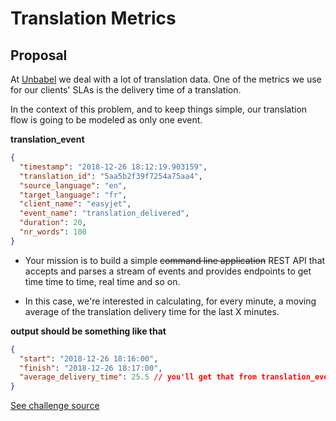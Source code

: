 # Translation Metrics

## Proposal

At [Unbabel](https://github.com/Unbabel) we deal with a lot of translation data. One of the metrics we use for our clients' SLAs is the delivery time of a translation.

In the context of this problem, and to keep things simple, our translation flow is going to be modeled as only one event.

**translation_event**

```json
{
  "timestamp": "2018-12-26 18:12:19.903159",
  "translation_id": "5aa5b2f39f7254a75aa4",
  "source_language": "en",
  "target_language": "fr",
  "client_name": "easyjet",
  "event_name": "translation_delivered",
  "duration": 20,
  "nr_words": 100
}
```

- Your mission is to build a simple ~~command line application~~ REST API that accepts and parses a stream of events and provides endpoints to get time time to time, real time and so on.

- In this case, we're interested in calculating, for every minute, a moving average of the translation delivery time for the last X minutes.

**output should be something like that**

```json
{
  "start": "2018-12-26 18:16:00",
  "finish": "2018-12-26 18:17:00",
  "average_delivery_time": 25.5 // you'll get that from translation_event.duration
}
```

[See challenge source](https://github.com/Unbabel/backend-engineering-challenge)
